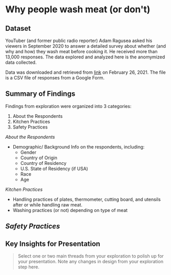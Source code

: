# Why people wash meat (or don't)


## Dataset

YouTuber (and former public radio reporter) Adam Ragusea asked his viewers in September 2020 to answer a detailed survey about whether (and why and how) they wash meat before cooking it. He received more than 13,000 responses. The data explored and analyzed here is the anomymized data collected.

Data was downloaded and retrieved from [link](https://drive.google.com/file/d/1eygYpBJQGFd4wHH8iYsLoy3PR8PmHN0O/view) on February 26, 2021. The file is a CSV file of responses from a Google Form.

## Summary of Findings

Findings from exploration were organized into 3 categories:
1. About the Respondents
2. Kitchen Practices
3. Safety Practices

*About the Respondents*
  - Demographic/ Background Info on the respondents, including:
    * Gender
    * Country of Origin
    * Country of Residency
    * U.S. State of Residency (if USA)
    * Race
    * Age

*Kitchen Practices*
  - Handling practices of plates, thermometer, cutting board, and  utensils after or while handling raw meat.
  - Washing practices (or not) depending on type of meat

*Safety Practices*
  -
  

## Key Insights for Presentation

> Select one or two main threads from your exploration to polish up for your presentation. Note any changes in design from your exploration step here.
